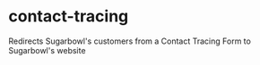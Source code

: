# contact-tracing
Redirects Sugarbowl's customers from a Contact Tracing Form to Sugarbowl's website
